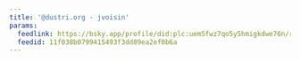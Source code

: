 ```yaml
---
title: '@dustri.org - jvoisin'
params:
  feedlink: https://bsky.app/profile/did:plc:uem5fwz7qo5y5hmigkdwe76n/rss
  feedid: 11f038b0799415493f3dd89ea2ef0b6a
---
```

